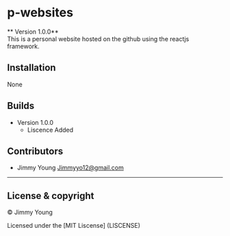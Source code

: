 # p-websites

** Version 1.0.0**<br />
This is a personal website hosted on the github using the reactjs framework.

## Installation
None

## Builds
- Version 1.0.0
    - Liscence Added


## Contributors

 - Jimmy Young <Jimmyyo12@gmail.com>
---


## License & copyright

© Jimmy Young

Licensed under the [MIT Liscense] (LISCENSE)